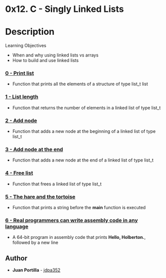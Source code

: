 # 0x12. C - Singly Linked Lists

# Description

Learning Objectives
* When and why using linked lists vs arrays
* How to build and use linked lists

### [0 - Print list](./0-print_list.c)
* Function that prints all the elements of a structure of type list_t list

### [1 - List length](./1-list_len.c)
* Function that returns the number of elements in a linked list of type list_t

### [2 - Add node](./2-add_node.c)
* Function that adds a new node at the beginning of a linked list of type list_t

### [3 - Add node at the end](./3-add_node_end.c)
* Function that adds a new node at the end of a linked list of type list_t

### [4 - Free list](./4-free_list.c)
* Function that frees a linked list of type list_t

### [5 - The hare and the tortoise](./100-first.c)
* Function that prints a string before the **main** function is executed

### [6 - Real programmers can write assembly code in any language](./101-hello_holberton.asm)
* A 64-bit program in assembly code that prints **Hello, Holberton.**, followed by a new line 

## Author
* **Juan Portilla** - [jdpa352](https://github.com/Jdpa357)